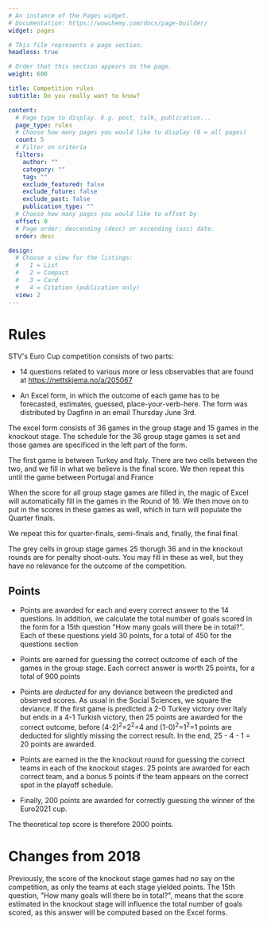 ```yaml
---
# An instance of the Pages widget.
# Documentation: https://wowchemy.com/docs/page-builder/
widget: pages

# This file represents a page section.
headless: true

# Order that this section appears on the page.
weight: 600

title: Competition rules
subtitle: Do you really want to know?

content:
  # Page type to display. E.g. post, talk, publication...
  page_type: rules
  # Choose how many pages you would like to display (0 = all pages)
  count: 5
  # Filter on criteria
  filters:
    author: ""
    category: ""
    tag: ""
    exclude_featured: false
    exclude_future: false
    exclude_past: false
    publication_type: ""
  # Choose how many pages you would like to offset by
  offset: 0
  # Page order: descending (desc) or ascending (asc) date.
  order: desc

design:
  # Choose a view for the listings:
  #   1 = List
  #   2 = Compact
  #   3 = Card
  #   4 = Citation (publication only)
  view: 2
---
```


# Rules

STV's Euro Cup competition consists of two parts:

* 14 questions related to various more or less observables that are found at
https://nettskjema.no/a/205067 

* An Excel form, in which the outcome of each game has to be forecasted, estimates, guessed, place-your-verb-here. The form was distributed by Dagfinn in an email Thursday June 3rd.

The excel form consists of 36 games in the group stage and 15 games in the knockout stage. The schedule for the 36 group stage games is set and those games are specificed in the left part of the form.

The first game is between Turkey and Italy. There are two cells between the two, and we fill in what we believe is the final score. We then repeat this until the game between Portugal and France

When the score for all group stage games are filled in, the magic of Excel will automatically fill in the games in the Round of 16. We then move on to put in the scores in these games as well, which in turn will populate the Quarter finals.

We repeat this for quarter-finals, semi-finals and, finally, the final final. 

The grey cells in group stage games 25 thorugh 36 and in the knockout rounds are for penalty shoot-outs. You may fill in these as well, but they have no relevance for the outcome of the competition. 

##  Points

* Points are awarded for each and every correct answer to the 14 questions. In addition, we calculate the total number of goals scored in the form for a 15th question "How many goals will there be in total?". Each of these questions yield 30 points, for a total of 450 for the questions section

* Points are earned for guessing the correct outcome of each of the games in the group stage. Each correct answer is worth 25 points, for a total of 900 points

* Points are _deducted_ for any deviance between the predicted and observed scores. As usual in the Social Sciences, we square the deviance. If the first game is predicted a 2-0 Turkey victory over Italy but ends in a 4-1 Turkish victory, then 25 points are awarded for the correct outcome, before (4-2)<sup>2</sup>=2<sup>2</sup>=4 and (1-0)<sup>2</sup>=1<sup>2</sup>=1 points are deducted for slightly missing the correct result. In the end, 25 - 4 - 1 = 20 points are awarded. 

* Points are earned in the the knockout round for guessing the correct teams in each of the knockout stages. 25 points are awarded for each correct team, and a bonus 5 points if the team appears on the correct spot in the playoff schedule. 

* Finally, 200 points are awarded for correctly guessing the winner of the Euro2021 cup. 

The theoretical top score is therefore 2000 points.

# Changes from 2018

Previously, the score of the knockout stage games had no say on the competition, as only the teams at each stage yielded points. The 15th question, "How many goals will there be in total?", means that the score estimated in the knockout stage will influence the total number of goals scored, as this answer will be computed based on the Excel forms.